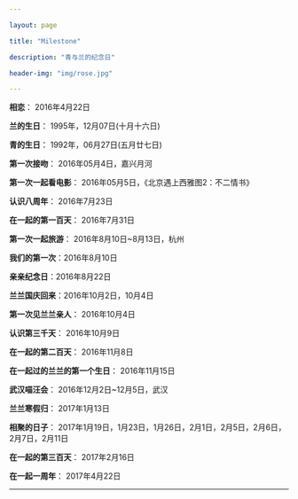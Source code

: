 ```yaml
---

layout: page

title: "Milestone"

description: "青与兰的纪念日"

header-img: "img/rose.jpg"

---
```


**相恋**： 2016年4月22日  

**兰的生日**： 1995年，12月07日(十月十六日)  

**青的生日**： 1992年，06月27日(五月廿七日)

**第一次接吻**： 2016年05月4日，嘉兴月河

**第一次一起看电影**： 2016年05月5日，《北京遇上西雅图2：不二情书》

**认识八周年**： 2016年7月23日

**在一起的第一百天**： 2016年7月31日

**第一次一起旅游**： 2016年8月10日~8月13日，杭州

**我们的第一次**：2016年8月10日

**亲亲纪念日**：2016年8月22日

**兰兰国庆回来**：2016年10月2日，10月4日

**第一次见兰兰亲人**： 2016年10月4日

**认识第三千天**： 2016年10月9日

**在一起的第二百天**： 2016年11月8日

**在一起过的兰兰的第一个生日**： 2016年11月15日

**武汉喵汪会**： 2016年12月2日~12月5日，武汉

**兰兰寒假归**： 2017年1月13日

**相聚的日子**： 2017年1月19日，1月23日，1月26日，2月1日，2月5日，2月6日，2月7日，2月11日

**在一起的第三百天**： 2017年2月16日

**在一起一周年**： 2017年4月22日

---
